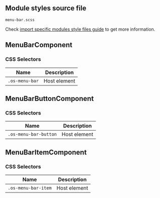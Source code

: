 ## Module styles source file

`menu-bar.scss`

Check [import specific modules style files guide](https://ngx-os.io/guides/import-specific-modules-style-files)
to get more information.

## MenuBarComponent

### CSS Selectors
| Name            | Description                       |
| --------------- | --------------------------------- |
| `.os-menu-bar`  | Host element                      |

## MenuBarButtonComponent

### CSS Selectors
| Name                   | Description                       |
| ---------------------- | --------------------------------- |
| `.os-menu-bar-button`  | Host element                      |

## MenuBarItemComponent

### CSS Selectors
| Name                   | Description                       |
| ---------------------- | --------------------------------- |
| `.os-menu-bar-item`    | Host element                      |
